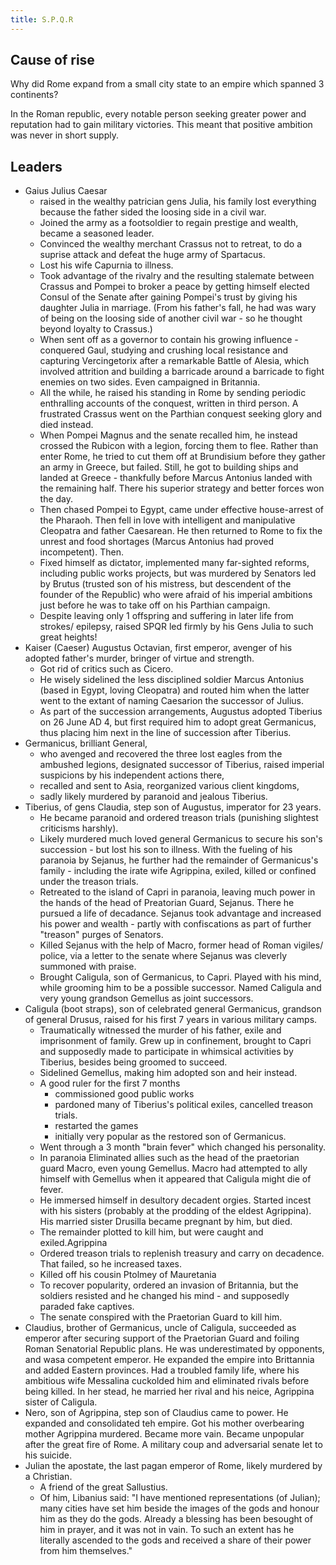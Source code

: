 ```yaml
---
title: S.P.Q.R
---
```


## Cause of rise
Why did Rome expand from a small city state to an empire which spanned 3 continents?

In the Roman republic, every notable person seeking greater power and reputation had to gain military victories. This meant that positive ambition was never in short supply.

## Leaders
- Gaius Julius Caesar
  - raised in the wealthy patrician gens Julia, his family lost everything because the father sided the loosing side in a civil war.
  - Joined the army as a footsoldier to regain prestige and wealth, became a seasoned leader.
  - Convinced the wealthy merchant Crassus not to retreat, to do a suprise attack and defeat the huge army of Spartacus.
  - Lost his wife Capurnia to illness.
  - Took advantage of the rivalry and the resulting stalemate between Crassus and Pompei to broker a peace by getting himself elected Consul of the Senate after gaining Pompei's trust by giving his daughter Julia in marriage. (From his father's fall, he had was wary of being on the loosing side of another civil war - so he thought beyond loyalty to Crassus.)
  - When sent off as a governor to contain his growing influence - conquered Gaul, studying and crushing local resistance and capturing Vercingetorix after a remarkable Battle of Alesia, which involved attrition and building a barricade around a barricade to fight enemies on two sides. Even campaigned in Britannia.
  - All the while, he raised his standing in Rome by sending periodic enthralling accounts of the conquest, written in third person. A frustrated Crassus went on the Parthian conquest seeking glory and died instead.
  - When Pompei Magnus and the senate recalled him, he instead crossed the Rubicon with a legion, forcing them to flee. Rather than enter Rome, he tried to cut them off at Brundisium before they gather an army in Greece, but failed. Still, he got to building ships and landed at Greece - thankfully before Marcus Antonius landed with the remaining half. There his superior strategy and better forces won the day. 
  - Then chased Pompei to Egypt, came under effective house-arrest of the Pharaoh. Then fell in love with intelligent and manipulative Cleopatra and father Caesarean. He then returned to Rome to fix the unrest and food shortages (Marcus Antonius had proved incompetent). Then.
  - Fixed himself as dictator, implemented many far-sighted reforms, including public works projects, but was murdered by Senators led by Brutus (trusted son of his mistress, but descendent of the founder of the Republic) who were afraid of his imperial ambitions just before he was to take off on his Parthian campaign.
  - Despite leaving only 1 offspring and suffering in later life from strokes/ epilepsy, raised SPQR led firmly by his Gens Julia to such great heights!
- Kaiser (Caeser) Augustus Octavian, first emperor, avenger of his adopted father's murder, bringer of virtue and strength.
  - Got rid of critics such as Cicero.
  - He wisely sidelined the less disciplined soldier Marcus Antonius (based in Egypt, loving Cleopatra) and routed him when the latter went to the extant of naming Caesarion the successor of Julius.
  - As part of the succession arrangements, Augustus adopted Tiberius on 26 June AD 4, but first required him to adopt great Germanicus, thus placing him next in the line of succession after Tiberius.
- Germanicus, brilliant General,
  - who avenged and recovered the three lost eagles from the ambushed legions, designated successor of Tiberius, raised imperial suspicions by his independent actions there,
  - recalled and sent to Asia, reorganized various client kingdoms,
  - sadly likely murdered by paranoid and jealous Tiberius.
- Tiberius, of gens Claudia, step son of Augustus, imperator for 23 years.
  - He became paranoid and ordered treason trials (punishing slightest criticisms harshly).
  - Likely murdered much loved general Germanicus to secure his son's succession - but lost his son to illness. With the fueling of his paranoia by Sejanus, he further had the remainder of Germanicus's family - including the irate wife Agrippina, exiled, killed or confined under the treason trials.
  - Retreated to the island of Capri in paranoia, leaving much power in the hands of the head of Preatorian Guard, Sejanus. There he pursued a life of decadance. Sejanus took advantage and increased his power and wealth - partly with confiscations as part of further "treason" purges of Senators.
  - Killed Sejanus with the help of Macro, former head of Roman vigiles/ police, via a letter to the senate where Sejanus was cleverly summoned with praise.
  - Brought Caligula, son of Germanicus, to Capri. Played with his mind, while grooming him to be a possible successor. Named Caligula and very young grandson Gemellus as joint successors. 
- Caligula (boot straps), son of celebrated general Germanicus, grandson of general Drusus, raised for his first 7 years in various military camps.
  - Traumatically witnessed the murder of his father, exile and imprisonment of family. Grew up in confinement, brought to Capri and supposedly made to participate in whimsical activities by Tiberius, besides being groomed to succeed. 
  - Sidelined Gemellus, making him adopted son and heir instead.
  - A good ruler for the first 7 months
    - commissioned good public works
    - pardoned many of Tiberius's political exiles, cancelled treason trials.
    - restarted the games
    - initially very popular as the restored son of Germanicus.
  - Went through a 3 month "brain fever" which changed his personality.
  - In paranoia Eliminated allies such as the head of the praetorian guard Macro, even young Gemellus. Macro had attempted to ally himself with Gemellus when it appeared that Caligula might die of fever.
  - He immersed himself in desultory decadent orgies. Started incest with his sisters (probably at the prodding of the eldest Agrippina). His married sister Drusilla became pregnant by him, but died.
  - The remainder plotted to kill him, but were caught and exiled.Agrippina
  - Ordered treason trials to replenish treasury and carry on decadence. That failed, so he increased taxes.
  - Killed off his cousin Ptolmey of Mauretania
  - To recover popularity, ordered an invasion of Britannia, but the soldiers resisted and he changed his mind - and supposedly paraded fake captives.
  - The senate conspired with the Praetorian Guard to kill him.
- Claudius, brother of Germanicus, uncle of Caligula, succeeded as emperor after securing support of the Praetorian Guard and foiling Roman Senatorial Republic plans. He was underestimated by opponents, and wasa  competent emperor. He expanded the empire into Brittannia and added Eastern provinces. Had a troubled family life, where his ambitious wife Messalina cuckolded him and eliminated rivals before being killed. In her stead, he married her rival and his neice, Agrippina sister of Caligula.
- Nero, son of Agrippina, step son of Claudius came to power. He expanded and consolidated teh empire. Got his mother overbearing mother Agrippina murdered. Became more vain. Became unpopular after the great fire of Rome. A military coup and adversarial senate let to his suicide.
- Julian the apostate, the last pagan emperor of Rome, likely murdered by a Christian.
  - A friend of the great Sallustius.
  - Of him, Libanius said: "I have mentioned representations (of Julian); many cities have set him beside the images of the gods and honour him as they do the gods. Already a blessing has been besought of him in prayer, and it was not in vain. To such an extent has he literally ascended to the gods and received a share of their power from him themselves."

